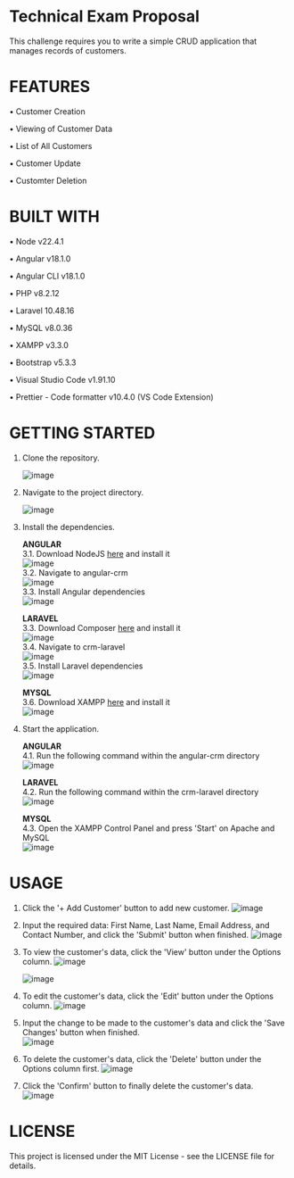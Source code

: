 # Technical Exam Proposal

This challenge requires you to write a simple CRUD application that manages records of customers. 

# FEATURES
  • Customer Creation
  
  • Viewing of Customer Data
  
  • List of All Customers
  
  • Customer Update
  
  • Customter Deletion
  
    
# BUILT WITH
  • Node v22.4.1
  
  • Angular v18.1.0
  
  • Angular CLI v18.1.0
  
  • PHP v8.2.12
  
  • Laravel 10.48.16
  
  • MySQL v8.0.36
  
  • XAMPP v3.3.0
  
  • Bootstrap v5.3.3
  
  • Visual Studio Code v1.91.10
  
  • Prettier - Code formatter v10.4.0 (VS Code Extension)
  

# GETTING STARTED

1. Clone the repository.

      ![image](https://github.com/user-attachments/assets/7d82fb8a-e8b8-47a0-b595-d09fc7a4e15a)

2. Navigate to the project directory.

      ![image](https://github.com/user-attachments/assets/0df95a46-2459-4e6b-832b-f3e651808c10)

3. Install the dependencies.

   **ANGULAR**  
       3.1. Download NodeJS [here](https://nodejs.org/en/download/package-manager) and install it  
               ![image](https://github.com/user-attachments/assets/ddaa8567-97bb-4f43-814f-9a0032f9fc01)  
       3.2. Navigate to angular-crm  
               ![image](https://github.com/user-attachments/assets/ed83fad1-1996-4ae9-b54d-9258a5ed1f7f)  
       3.3. Install Angular dependencies  
               ![image](https://github.com/user-attachments/assets/faef6da1-51c3-4658-ba03-3445241cf2c2)  
   
   **LARAVEL**  
       3.3. Download Composer [here](https://getcomposer.org/download/) and install it  
               ![image](https://github.com/user-attachments/assets/fe6833b2-ccff-4de7-bb88-3d23849ade02)  
       3.4. Navigate to crm-laravel  
               ![image](https://github.com/user-attachments/assets/245d7169-65a1-46c9-b2a0-2792089318ce)  
       3.5. Install Laravel dependencies  
               ![image](https://github.com/user-attachments/assets/6c81c0ea-0f2b-47cb-9edd-92ed6a955212)  

   **MYSQL**  
       3.6. Download XAMPP [here](https://www.apachefriends.org/download.html) and install it  
               ![image](https://github.com/user-attachments/assets/10a385b7-7873-4da4-b0b4-77f1787c3a29)  

5. Start the application.

   **ANGULAR**  
       4.1. Run the following command within the angular-crm directory  
               ![image](https://github.com/user-attachments/assets/69ca41a6-b3a7-4ec2-88e8-a32496cbd662)  
   
   **LARAVEL**   
       4.2. Run the following command within the crm-laravel directory  
               ![image](https://github.com/user-attachments/assets/8426aabe-456a-4ea7-acae-9aae79535a4b)  
   
   **MYSQL**  
       4.3. Open the XAMPP Control Panel and press 'Start' on Apache and MySQL  
               ![image](https://github.com/user-attachments/assets/52e099a7-0ed7-476b-9e69-60220f951812)  

# USAGE

1. Click the '+ Add Customer' button to add new customer.
    ![image](https://github.com/user-attachments/assets/5b39239b-913a-4a32-b0a1-1a869a951d8a)  

2. Input the required data: First Name, Last Name, Email Address, and Contact Number, and click the 'Submit' button when finished.
    ![image](https://github.com/user-attachments/assets/1a3ddbf0-e462-406e-8f63-b1883b435600)

3. To view the customer's data, click the 'View' button under the Options column.
    ![image](https://github.com/user-attachments/assets/6f43bb5b-2661-4305-a07d-5396ff2d5b1f)

    ![image](https://github.com/user-attachments/assets/bb0a6e2c-bd01-47e7-b6ab-d408873cbce6)

4. To edit the customer's data, click the 'Edit' button under the Options column.
    ![image](https://github.com/user-attachments/assets/ab853469-3379-4f11-a8d2-028e43b524c4)

5. Input the change to be made to the customer's data and click the 'Save Changes' button when finished.    
    ![image](https://github.com/user-attachments/assets/8b904ca4-641d-45fc-8938-a8e6d9f70466)

6. To delete the customer's data, click the 'Delete' button under the Options column first.
    ![image](https://github.com/user-attachments/assets/c6f823b5-ba52-445a-be8a-c1118e088a9f)

7. Click the 'Confirm' button to finally delete the customer's data.  
    ![image](https://github.com/user-attachments/assets/b9d34d45-109e-4323-a315-006f2f5387a3)


# LICENSE

This project is licensed under the MIT License - see the LICENSE file for details.
